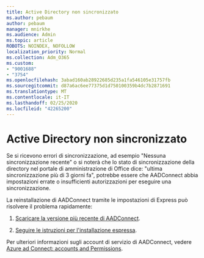 ```yaml
---
title: Active Directory non sincronizzato
ms.author: pebaum
author: pebaum
manager: mnirkhe
ms.audience: Admin
ms.topic: article
ROBOTS: NOINDEX, NOFOLLOW
localization_priority: Normal
ms.collection: Adm_O365
ms.custom:
- "9001688"
- "3754"
ms.openlocfilehash: 3abad160ab28922685d235a1fa546105e31757fb
ms.sourcegitcommit: d87a6ac6ee77375d1d750100359b4dc7b2871691
ms.translationtype: MT
ms.contentlocale: it-IT
ms.lasthandoff: 02/25/2020
ms.locfileid: "42265200"
---
```

# <a name="active-directory-not-syncing"></a>Active Directory non sincronizzato

Se si ricevono errori di sincronizzazione, ad esempio "Nessuna sincronizzazione recente" o si noterà che lo stato di sincronizzazione della directory nel portale di amministrazione di Office dice: "ultima sincronizzazione più di 3 giorni fa", potrebbe essere che AADConnect abbia impostazioni errate o insufficienti autorizzazioni per eseguire una sincronizzazione.  

La reinstallazione di AADConnect tramite le impostazioni di Express può risolvere il problema rapidamente:

1. [Scaricare la versione più recente di AADConnect](https://go.microsoft.com/fwlink/?LinkId=615771).

2. [Seguire le istruzioni per l'installazione espressa](https://docs.microsoft.com/azure/active-directory/hybrid/how-to-connect-install-express).

Per ulteriori informazioni sugli account di servizio di AADConnect, vedere [Azure ad Connect: accounts and Permissions](https://docs.microsoft.com/azure/active-directory/hybrid/reference-connect-accounts-permissions).
